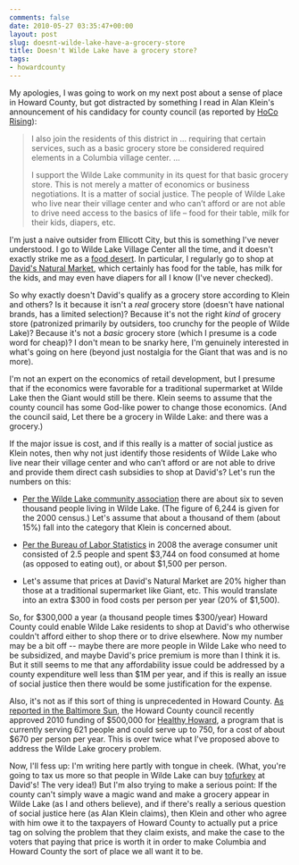 ```yaml
---
comments: false
date: 2010-05-27 03:35:47+00:00
layout: post
slug: doesnt-wilde-lake-have-a-grocery-store
title: Doesn't Wilde Lake have a grocery store?
tags:
- howardcounty
---
```


My apologies, I was going to work on my next post about a sense of place in Howard County, but got distracted by something I read in Alan Klein's announcement of his candidacy for county council (as reported by [HoCo Rising](http://hocorising.blogspot.com/2010/05/klein-in-full.html)):



<blockquote>I also join the residents of this district in ... requiring that certain services, such as a basic grocery store be considered required elements in a Columbia village center.  ...

I support the Wilde Lake community in its quest for that basic grocery store. This is not merely a matter of economics or business negotiations. It is a matter of social justice. The people of Wilde Lake who live near their village center and who can’t afford or are not able to drive need access to the basics of life – food for their table, milk for their kids, diapers, etc.</blockquote>



I'm just a naive outsider from Ellicott City, but this is something I've never understood. I go to Wilde Lake Village Center all the time, and it doesn't exactly strike me as a  [food desert](http://en.wikipedia.org/wiki/Food_desert). In particular, I regularly go to shop at [David's Natural Market](http://www.davidsnaturalmarket.com/retailer/store_templates/shell_id_1.asp?storeID=CF1D83C59A914DEEB1F49F78C9BE5747), which certainly has food for the table, has milk for the kids, and may even have diapers for all I know (I've never checked).

So why exactly doesn't David's qualify as a grocery store according to Klein and others? Is it because it isn't a _real_ grocery store (doesn't have national brands, has a limited selection)? Because it's not the right _kind_ of grocery store (patronized primarily by outsiders, too crunchy for the people of Wilde Lake)? Because it's not a _basic_ grocery store (which I presume is a code word for cheap)? I don't mean to be snarky here, I'm genuinely interested in what's going on here (beyond just nostalgia for the Giant that was and is no more).

I'm not an expert on the economics of retail development, but I presume that if the economics were favorable for a traditional supermarket at Wilde Lake then the Giant would still be there. Klein seems to assume that the county council has some God-like power to change those economics. (And the council said, Let there be a grocery in Wilde Lake: and there was a grocery.)
 
If the major issue is cost, and if this really is a matter of social justice as Klein notes, then why not just identify those residents of Wilde Lake who live near their village center and who can’t afford or are not able to drive and provide them direct cash subsidies to shop at David's? Let's run the numbers on this:





  * [Per the Wilde Lake community association](http://www.wildelakecommunityassociation.org/node/6) there are about six to seven thousand people living in Wilde Lake. (The figure of 6,244 is given for the 2000 census.) Let's assume that about a thousand of them (about 15%) fall into the category that Klein is concerned about.


  * [Per the Bureau of Labor Statistics](http://www.bls.gov/news.release/cesan.nr0.htm) in 2008 the average consumer unit consisted of 2.5 people and spent $3,744 on food consumed at home (as opposed to eating out), or about $1,500 per person.


  * Let's assume that prices at David's Natural Market are 20% higher than those at a traditional supermarket like Giant, etc. This would translate into an extra $300 in food costs per person per year (20% of $1,500).



So, for $300,000 a year (a thousand people times $300/year) Howard County could enable Wilde Lake residents to shop at David's who otherwise couldn't afford either to shop there or to drive elsewhere. Now my number may be a bit off -- maybe there are more people in Wilde Lake who need to be subsidized, and maybe David's price premium is more than I think it is. But it still seems to me that any affordability issue could be addressed by a county expenditure well less than $1M per year, and if this is really an issue of social justice then there would be some justification for the expense.

Also, it's not as if this sort of thing is unprecedented in Howard County. [As reported in the Baltimore Sun](http://articles.baltimoresun.com/2010-05-13/news/bs-ho-council-health-20100512_1_liddy-garcia-bunuel-healthy-howard-final-county-council), the Howard County council recently approved 2010 funding of $500,000 for [Healthy Howard](http://www.healthyhowardplan.org/), a program that is currently serving 621 people and could serve up to 750, for a cost of about $670 per person per year. This is over twice what I've proposed above to address the Wilde Lake grocery problem.

Now, I'll fess up: I'm writing here partly with tongue in cheek. (What, you're going to tax us more so that people in Wilde Lake can buy [tofurkey](http://en.wikipedia.org/wiki/Tofurkey) at David's! The very idea!) But I'm also trying to make a serious point: If the county can't simply wave a magic wand and make a grocery appear in Wilde Lake (as I and others believe), and if there's really a serious question of social justice here (as Alan Klein claims), then Klein and other who agree with him owe it to the taxpayers of Howard County to actually put a price tag on solving the problem that they claim exists, and make the case to the voters that paying that price is worth it in order to make Columbia and Howard County the sort of place we all want it to be.
